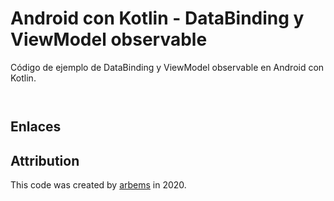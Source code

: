 # Android con Kotlin - DataBinding y ViewModel observable

Código de ejemplo de DataBinding y ViewModel observable en Android con Kotlin.


  
```xml
```

```kotlin
```


## Enlaces

## Attribution

This code was created by [arbems](https://github.com/arbems) in 2020.